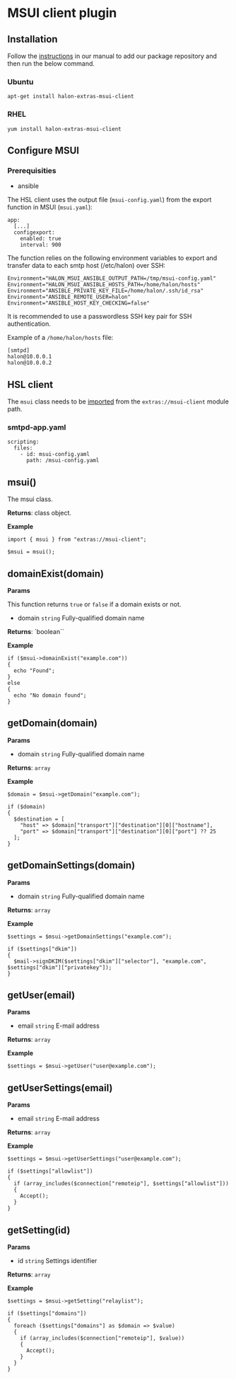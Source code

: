 # MSUI client plugin

## Installation

Follow the [instructions](https://docs.halon.io/manual/comp_install.html#installation) in our manual to add our package repository and then run the below command.

### Ubuntu

```
apt-get install halon-extras-msui-client
```

### RHEL

```
yum install halon-extras-msui-client
```

## Configure MSUI

### Prerequisities

* ansible

The HSL client uses the output file (`msui-config.yaml`) from the export function in MSUI (`msui.yaml`):

```
app:
  [...]
  configexport:
    enabled: true
    interval: 900
```

The function relies on the following environment variables to export and transfer data to each smtp host (/etc/halon) over SSH:

```
Environment="HALON_MSUI_ANSIBLE_OUTPUT_PATH=/tmp/msui-config.yaml"
Environment="HALON_MSUI_ANSIBLE_HOSTS_PATH=/home/halon/hosts"
Environment="ANSIBLE_PRIVATE_KEY_FILE=/home/halon/.ssh/id_rsa"
Environment="ANSIBLE_REMOTE_USER=halon"
Environment="ANSIBLE_HOST_KEY_CHECKING=false"
```

It is recommended to use a passwordless SSH key pair for SSH authentication.

Example of a `/home/halon/hosts` file:

```
[smtpd]
halon@10.0.0.1
halon@10.0.0.2
```

## HSL client

The `msui` class needs to be [imported](https://docs.halon.io/hsl/structures.html#import) from the `extras://msui-client` module path.

### smtpd-app.yaml

```
scripting:
  files:
    - id: msui-config.yaml
      path: /msui-config.yaml
```

## msui()

The msui class.

**Returns**: class object.

**Example**

```
import { msui } from "extras://msui-client";

$msui = msui();
```

## domainExist(domain)

**Params**

This function returns `true` or `false` if a domain exists or not.

* domain `string` Fully-qualified domain name

**Returns**: `boolean``

**Example**

```
if ($msui->domainExist("example.com"))
{
  echo "Found";
}
else
{
  echo "No domain found";
}
```

## getDomain(domain)

**Params**

* domain `string` Fully-qualified domain name

**Returns**: `array`

**Example**

```
$domain = $msui->getDomain("example.com");

if ($domain)
{
  $destination = [
    "host" => $domain["transport"]["destination"][0]["hostname"],
    "port" => $domain["transport"]["destination"][0]["port"] ?? 25
  ];
}
```

## getDomainSettings(domain)

**Params**

* domain `string` Fully-qualified domain name

**Returns**: `array`

**Example**

```
$settings = $msui->getDomainSettings("example.com");

if ($settings["dkim"])
{
  $mail->signDKIM($settings["dkim"]["selector"], "example.com", $settings["dkim"]["privatekey"]);
}
```

## getUser(email)

**Params**

* email `string` E-mail address

**Returns**: `array`

**Example**

```
$settings = $msui->getUser("user@example.com");
```

## getUserSettings(email)

**Params**

* email `string` E-mail address

**Returns**: `array`

**Example**

```
$settings = $msui->getUserSettings("user@example.com");

if ($settings["allowlist"])
{
  if (array_includes($connection["remoteip"], $settings["allowlist"]))
  {
    Accept();
  }
}
```

## getSetting(id)

**Params**

* id `string` Settings identifier

**Returns**: `array`

**Example**

```
$settings = $msui->getSetting("relaylist");

if ($settings["domains"])
{
  foreach ($settings["domains"] as $domain => $value)
  {
    if (array_includes($connection["remoteip"], $value))
    {
      Accept();
    }
  }
}
```
